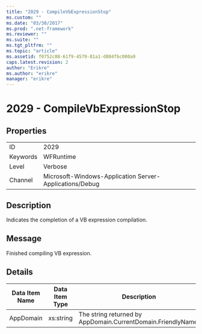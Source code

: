 ```yaml
---
title: "2029 - CompileVbExpressionStop"
ms.custom: ""
ms.date: "03/30/2017"
ms.prod: ".net-framework"
ms.reviewer: ""
ms.suite: ""
ms.tgt_pltfrm: ""
ms.topic: "article"
ms.assetid: f0752c88-61f9-4579-81a1-d804fbc000a9
caps.latest.revision: 2
author: "Erikre"
ms.author: "erikre"
manager: "erikre"
---
```

# 2029 - CompileVbExpressionStop
## Properties  
  
|||  
|-|-|  
|ID|2029|  
|Keywords|WFRuntime|  
|Level|Verbose|  
|Channel|Microsoft-Windows-Application Server-Applications/Debug|  
  
## Description  
 Indicates the completion of a VB expression compilation.  
  
## Message  
 Finished compiling VB expression.  
  
## Details  
  
|Data Item Name|Data Item Type|Description|  
|--------------------|--------------------|-----------------|  
|AppDomain|xs:string|The string returned by AppDomain.CurrentDomain.FriendlyName.|
